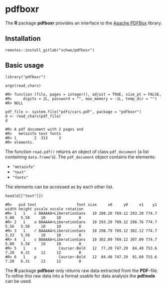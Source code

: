 # **pdfboxr**

The **R** package **pdfboxr** provides an interface to the [Apache PDFBox](https://pdfbox.apache.org/) library.

## Installation
```{r}
remotes::install_gitlab("schwe/pdfboxr")
```

## Basic usage
```{r}
library("pdfboxr")

args(read_chars)
```

```
#R> function (file, pages = integer(), adjust = TRUE, size_pt = FALSE, 
#R>     digits = 2L, password = "", max_memory = -1L, temp_dir = "") 
#R> NULL
```

```{r}
pdf_file <- system.file("pdfs/cars.pdf", package = "pdfboxr")
d <- read_chars(pdf_file)
d
```

```
#R> A pdf document with 2 pages and
#R>   metainfo text fonts
#R> 1        2  313     3
#R> elements.
```

The function `read.pdf()` returns an object of class `pdf_document`
(a list containing `data.frame`'s). The `pdf_document` object contains the elements:

- `"metainfo"`
- `"text"`
- `"fonts"`

The elements can be accessed as by each other list.
```{r}
head(d[["text"]])
```

```
#R>   pid text                  font size     x0     y0     x1    y1 width height yscale xscale rotation
#R> 1   1    c BAAAAA+LiberationSans   10 288.20 769.12 293.20 774.7  5.00   5.58     10     10        0
#R> 2   1    a BAAAAA+LiberationSans   10 293.20 769.12 298.76 774.7  5.56   5.58     10     10        0
#R> 3   1    r BAAAAA+LiberationSans   10 298.79 769.12 302.12 774.7  3.33   5.58     10     10        0
#R> 4   1    s BAAAAA+LiberationSans   10 302.09 769.12 307.09 774.7  5.00   5.58     10     10        0
#R> 5   1    s          Courier-Bold   12  77.20 747.29  84.40 753.6  7.20   6.31     12     12        0
#R> 6   1    p          Courier-Bold   12  84.40 747.29  91.60 753.6  7.20   6.31     12     12        0
``` 

The **R** package **pdfboxr** only returns raw data extracted from the
**PDF**-file. To refine this raw data into a format usable for data analysis
the **pdfmole** can be used.
